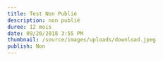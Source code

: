 ```yaml
---
title: Test Non Publié
description: non publié
duree: 12 mois
date: 09/20/2018 3:55 PM
thumbnail: /source/images/uploads/download.jpeg
publish: Non
---
```


